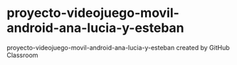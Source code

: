 # proyecto-videojuego-movil-android-ana-lucia-y-esteban
proyecto-videojuego-movil-android-ana-lucia-y-esteban created by GitHub Classroom
